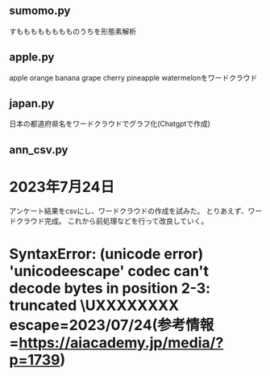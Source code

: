 ## sumomo.py
すもももももももものうちを形態素解析

## apple.py
apple orange banana grape cherry pineapple watermelonをワードクラウド


## japan.py
日本の都道府県名をワードクラウドでグラフ化(Chatgptで作成)

## ann_csv.py
# 2023年7月24日
アンケート結果をcsvにし、ワードクラウドの作成を試みた。
とりあえず、ワードクラウド完成。
これから前処理などを行って改良していく。
# SyntaxError: (unicode error) 'unicodeescape' codec can't decode bytes in position 2-3: truncated \UXXXXXXXX escape=2023/07/24(参考情報=https://aiacademy.jp/media/?p=1739)
    
